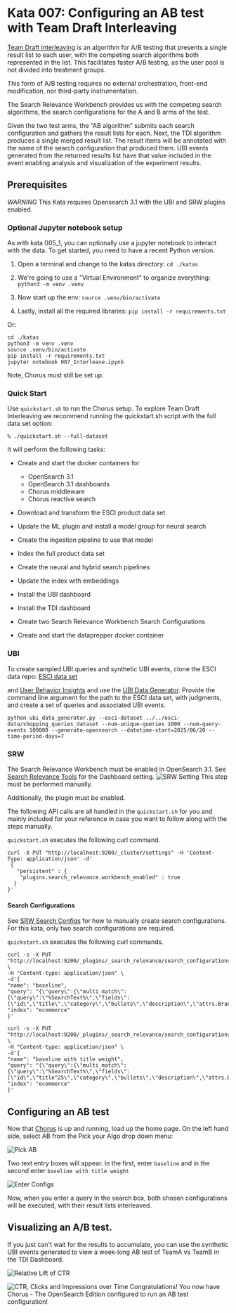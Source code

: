# Kata 007: Configuring an AB test with Team Draft Interleaving
[Team Draft Interleaving](https://dl.acm.org/doi/abs/10.1145/2806416.2806477) is an algorithm for A/B testing that presents a single result list to each user, with the competing search algorithms both represented in the list. This facilitates faster A/B testing, as the user pool is not divided into treatment groups.

This form of A/B testing requires no external orchestration, front-end modification, nor third-party instrumentation.

The Search Relevance Workbench provides us with the competing search algorithms, the search configurations for the A and B arms of the test.

Given the two test arms, the “AB algorithm” submits each search configuration and gathers the result lists for each. Next, the TDI algorithm produces a single merged result list. The result items will be annotated with the name of the search configuration that produced them. UBI events generated from the returned results list have that value included in the event enabling analysis and visualization of the experiment results.

## Prerequisites
_WARNING_  This Kata requires Opensearch 3.1 with the UBI and SRW plugins enabled.

### Optional Jupyter notebook setup
As with kata 005_1, you can optionally use a jupyter notebook to interact with the data.
To get started, you need to have a recent Python version.

1. Open a terminal and change to the katas directory: `cd ./katas`

1. We're going to use a "Virtual Environment" to organize everything: `python3 -m venv .venv`

1. Now start up the env: `source .venv/bin/activate`

1. Lastly, install all the required libraries: `pip install -r requirements.txt`

Or:

```
cd ./katas
python3 -m venv .venv
source .venv/bin/activate
pip install -r requirements.txt
jupyter notebook 007_Interleave.ipynb
```
Note, Chorus must still be set up.

### Quick Start
Use `quickstart.sh` to run the Chorus setup. 
To explore Team Draft Interleaving we recommend running the quickstart.sh script with the full data set option:

```% ./quickstart.sh --full-dataset```

It will perform the following tasks:
* Create and start the docker containers for
  * OpenSearch 3.1
  * OpenSearch 3.1 dashboards
  * Chorus middleware
  * Chorus reactive search

* Download and transform the ESCI product data set
* Update the ML plugin and install a model group for neural search
* Create the ingestion pipeline to use that model
* Index the full product data set
* Create the neural and hybrid search pipelines
* Update the index with embeddings
* Install the UBI dashboard
* Install the TDI dashboard
* Create two Search Relevance Workbench Search Configurations
* Create and start the dataprepper docker container

### UBI

To create sampled UBI queries and synthetic UBI events, clone the ESCI data repo:
[ESCI data set](https://github.com/amazon-science/esci-data.git)

and [User Behavior Insights](https://github.com/opensearch-project/user-behavior-insights/)
and use the 
[UBI Data Generator](https://github.com/opensearch-project/user-behavior-insights/tree/main/ubi-data-generator).
Provide the command line argument for the path to the ESCI data set, with judgments, and create a set of queries and associated UBI events.

```
python ubi_data_generator.py --esci-dataset ../../esci-data/shopping_queries_dataset --num-unique-queries 1000 --num-query-events 100000 --generate-opensearch --datetime-start=2025/06/20 --time-period-days=7
```
### SRW

The Search Relevance Workbench must be enabled in OpenSearch 3.1. See [Search Relevance Tools](https://github.com/opensearch-project/dashboards-search-relevance) 
for the Dashboard setting.
![SRW Setting](images/007_SRW_setting.png)
This step must be performed manually.

Additionally, the plugin must be enabled.

The following API calls are all handled in the `quickstart.sh` for you and mainly included for your reference in case you want to follow along with the steps manually.

`quickstart.sh` executes the following curl command.

```
curl -X PUT "http://localhost:9200/_cluster/settings" -H 'Content-Type: application/json' -d'
 {
   "persistent" : {
    "plugins.search_relevance.workbench_enabled" : true
  }
}'
```


#### Search Configurations

See [SRW Search Configs](https://docs.opensearch.org/docs/latest/search-plugins/search-relevance/search-configurations/)
for how to manually create search configurations.  For this kata, only two search configurations are required.

`quickstart.sh` executes the following curl commands.
```
curl -s -X PUT "http://localhost:9200/_plugins/_search_relevance/search_configurations" \
-H "Content-type: application/json" \
-d'{
"name": "baseline",
"query": "{\"query\":{\"multi_match\":{\"query\":\"%SearchText%\",\"fields\":[\"id\",\"title\",\"category\",\"bullets\",\"description\",\"attrs.Brand\",\"attrs.Color\"]}}}",
"index": "ecommerce"
}'
```

```
curl -s -X PUT "http://localhost:9200/_plugins/_search_relevance/search_configurations" \
-H "Content-type: application/json" \
-d'{
"name": "baseline with title weight",
"query": "{\"query\":{\"multi_match\":{\"query\":\"%SearchText%\",\"fields\":[\"id\",\"title^25\",\"category\",\"bullets\",\"description\",\"attrs.Brand\",\"attrs.Color\"]}}}",
"index": "ecommerce"
}'
```

## Configuring an AB test

Now that [Chorus](http://localhost:3000/) is up and running, load up the home page.
On the left hand side, select AB from the Pick your Algo drop down menu:

![Pick AB](images/007_choose_ab.png)

Two text entry boxes will appear. In the first, enter `baseline` and in the second enter
`baseline with title weight`

![Enter Configs](images/007_enter_configs.png)

Now, when you enter a query in the search box, both chosen configurations will be executed, with their result lists interleaved.

## Visualizing an A/B test.

If you just can't wait for the results to accumulate, you can use the synthetic UBI events generated to view a week-long AB test of TeamA vs TeamB in the TDI Dashboard.

![Relative Lift of CTR](images/TDI_Dashboard_1.png)

![CTR, Clicks and Impressions over Time](images/TDI_Dashboard_2.png)
Congratulations! You now have Chorus - The OpenSearch Edition configured to run an AB test configuration!
